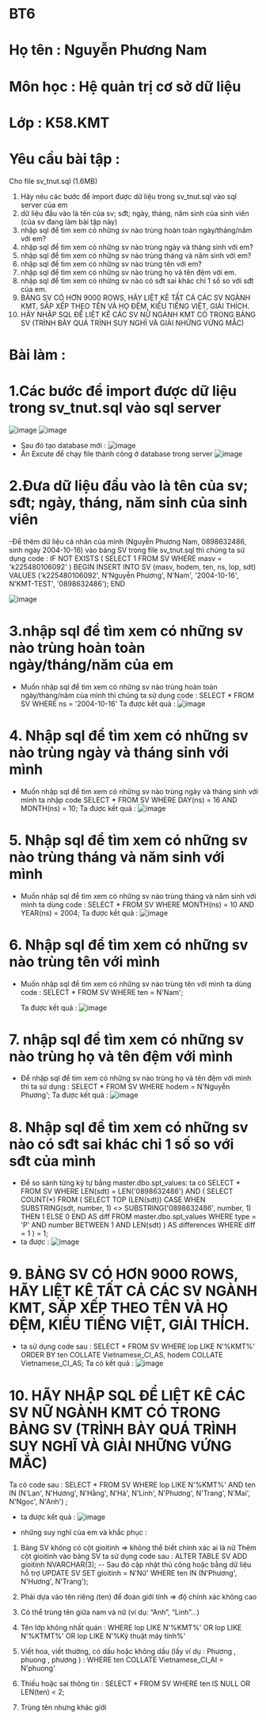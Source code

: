 # BT6
# Họ tên : Nguyễn Phương Nam 
# Môn học : Hệ quản trị cơ sở dữ liệu 
# Lớp : K58.KMT
# Yêu cầu bài tập : 
Cho file sv_tnut.sql (1.6MB)
1. Hãy nêu các bước để import được dữ liệu trong sv_tnut.sql vào sql server của em
2. dữ liệu đầu vào là tên của sv; sđt; ngày, tháng, năm sinh của sinh viên (của sv đang làm bài tập này)
3. nhập sql để tìm xem có những sv nào trùng hoàn toàn ngày/tháng/năm với em?
4. nhập sql để tìm xem có những sv nào trùng ngày và tháng sinh với em?
5. nhập sql để tìm xem có những sv nào trùng tháng và năm sinh với em?
6. nhập sql để tìm xem có những sv nào trùng tên với em?
7. nhập sql để tìm xem có những sv nào trùng họ và tên đệm với em.
8. nhập sql để tìm xem có những sv nào có sđt sai khác chỉ 1 số so với sđt của em.
9. BẢNG SV CÓ HƠN 9000 ROWS, HÃY LIỆT KÊ TẤT CẢ CÁC SV NGÀNH KMT, SẮP XẾP THEO TÊN VÀ HỌ ĐỆM, KIỂU TIẾNG  VIỆT, GIẢI THÍCH.
10. HÃY NHẬP SQL ĐỂ LIỆT KÊ CÁC SV NỮ NGÀNH KMT CÓ TRONG BẢNG SV (TRÌNH BÀY QUÁ TRÌNH SUY NGHĨ VÀ GIẢI NHỮNG VỨNG MẮC)
# Bài làm : 
# 1.Các bước để import được dữ liệu trong sv_tnut.sql vào sql server 
![image](https://github.com/user-attachments/assets/35a2deda-5990-48e6-b9a5-f7ab9c1e8a7a)
![image](https://github.com/user-attachments/assets/7cc219d4-9c46-42f2-8ed8-8b72a7dc0261)
- Sau đó tạo database mới :
![image](https://github.com/user-attachments/assets/68f50793-6fc1-4f24-b72a-6152e6bd3e1e)
- Ấn Excute để chạy file thành công ở database trong server 
![image](https://github.com/user-attachments/assets/6d370cba-66c2-4705-b071-7d6ebb1f45d7)
# 2.Đưa dữ liệu đầu vào là tên của sv; sđt; ngày, tháng, năm sinh của sinh viên
-Để thêm dữ liệu cá nhân của mình (Nguyễn Phương Nam, 0898632486, sinh ngày 2004-10-16) vào bảng SV trong file sv_tnut.sql thì chúng ta sử dụng code :
IF NOT EXISTS (
    SELECT 1 FROM SV WHERE masv = 'k225480106092'
)
BEGIN
    INSERT INTO SV (masv, hodem, ten, ns, lop, sdt)
    VALUES ('k225480106092', N'Nguyễn Phương', N'Nam', '2004-10-16', N'KMT-TEST', '0898632486');
END

![image](https://github.com/user-attachments/assets/12bc344a-8a01-4ad8-bb4e-d73be3f562cb) 
# 3.nhập sql để tìm xem có những sv nào trùng hoàn toàn ngày/tháng/năm của em 
- Muốn nhập sql để tìm xem có những sv nào trùng hoàn toàn ngày/tháng/năm của mình thì chúng ta sử dụng code : 
SELECT * 
FROM SV 
WHERE ns = '2004-10-16'
 Ta được kết quả  :
![image](https://github.com/user-attachments/assets/1ba88e38-7728-42ee-ab71-6bef503f6521)

# 4. Nhập sql để tìm xem có những sv nào trùng ngày và tháng sinh với mình 
- Muốn nhập sql để tìm xem có những sv nào trùng ngày và tháng sinh với mình ta nhập code 
  SELECT * 
FROM SV 
WHERE DAY(ns) = 16 AND MONTH(ns) = 10;
 Ta được kết quả : 
![image](https://github.com/user-attachments/assets/6d524364-2122-4086-92fd-93d0c97ec1a1)

# 5. Nhập sql để tìm xem có những sv nào trùng tháng và năm sinh với mình 
- Muốn nhập sql để tìm xem có những sv nào trùng tháng và năm sinh với mình ta dùng code :
  SELECT * 
FROM SV 
WHERE MONTH(ns) = 10 AND YEAR(ns) = 2004;
Ta được kết quả  : 
![image](https://github.com/user-attachments/assets/923fb5cc-9fde-4c3d-9e1d-ac710203c028)

# 6. Nhập sql để tìm xem có những sv nào trùng tên với mình 
- Muốn nhập sql để tìm xem có những sv nào trùng tên với mình  ta dùng code :
  SELECT * 
FROM SV 
WHERE ten = N'Nam';

  Ta được kết quả :
  ![image](https://github.com/user-attachments/assets/75547424-b209-4c62-bdd6-d51840e26dd6)
# 7. nhập sql để tìm xem có những sv nào trùng họ và tên đệm với mình
- Để nhập sql để tìm xem có những sv nào trùng họ và tên đệm với mình thì ta sử dụng :
  SELECT * 
FROM SV 
WHERE hodem = N'Nguyễn Phương';
Ta được kết quả :
![image](https://github.com/user-attachments/assets/b3e96d18-24b2-4d9c-ab6b-e42d358f9ac9)
# 8. Nhập sql để tìm xem có những sv nào có sđt sai khác chỉ 1 số so với sđt của mình
  - Để so sánh từng ký tự bằng master.dbo.spt_values: ta có
  SELECT * 
FROM SV
WHERE LEN(sdt) = LEN('0898632486')
AND (
    SELECT COUNT(*) 
    FROM (
        SELECT TOP (LEN(sdt)) 
               CASE WHEN SUBSTRING(sdt, number, 1) <> SUBSTRING('0898632486', number, 1) THEN 1 ELSE 0 END AS diff
        FROM master.dbo.spt_values 
        WHERE type = 'P' AND number BETWEEN 1 AND LEN(sdt)
    ) AS differences
    WHERE diff = 1
) = 1;
- ta được :
  ![image](https://github.com/user-attachments/assets/b66a6e9c-7e5f-49cb-8c46-4565f9826624)

# 9. BẢNG SV CÓ HƠN 9000 ROWS, HÃY LIỆT KÊ TẤT CẢ CÁC SV NGÀNH KMT, SẮP XẾP THEO TÊN VÀ HỌ ĐỆM, KIỂU TIẾNG  VIỆT, GIẢI THÍCH.
- ta sử dụng code sau :
SELECT * 
FROM SV 
WHERE lop LIKE N'%KMT%' 
ORDER BY ten COLLATE Vietnamese_CI_AS, hodem COLLATE Vietnamese_CI_AS;
Ta có kết quả  :
![image](https://github.com/user-attachments/assets/33a88c1f-ce70-49c2-a8a3-124a42f52c2f)

# 10. HÃY NHẬP SQL ĐỂ LIỆT KÊ CÁC SV NỮ NGÀNH KMT CÓ TRONG BẢNG SV (TRÌNH BÀY QUÁ TRÌNH SUY NGHĨ VÀ GIẢI NHỮNG VỨNG MẮC)
Ta có code sau :
SELECT * 
FROM SV 
WHERE lop LIKE N'%KMT%' 
AND ten IN (N'Lan', N'Hương', N'Hằng', N'Hà', N'Linh', N'Phương', N'Trang', N'Mai', N'Ngọc', N'Anh') ;
- ta được kết quả :
![image](https://github.com/user-attachments/assets/90aea488-46e8-41bf-a190-bcd0b081261a)
* những suy nghĩ của em và khắc phục :
1. Bảng SV không có cột gioitinh ⇒ không thể biết chính xác ai là nữ 
Thêm cột gioitinh vào bảng SV ta sử dụng code sau : 
ALTER TABLE SV ADD gioitinh NVARCHAR(3);
-- Sau đó cập nhật thủ công hoặc bằng dữ liệu hỗ trợ
UPDATE SV SET gioitinh = N'Nữ' WHERE ten IN (N'Phương', N'Hương', N'Trang');

2. Phải dựa vào tên riêng (ten) để đoán giới tính ⇒ độ chính xác không cao
3. Có thể trùng tên giữa nam và nữ (ví dụ: “Anh”, “Linh”…)
4. Tên lớp không nhất quán : WHERE lop LIKE N'%KMT%' OR lop LIKE N'%KTMT%' OR lop LIKE N'%Kỹ thuật máy tính%'
5. Viết hoa, viết thường, có dấu hoặc không dấu (lấy ví dụ : Phương , phuong , phương ) : WHERE ten COLLATE Vietnamese_CI_AI = N'phuong' 
6. Thiếu hoặc sai thông tin : SELECT * FROM SV WHERE ten IS NULL OR LEN(ten) < 2; 
7. Trùng tên nhưng khác giới



